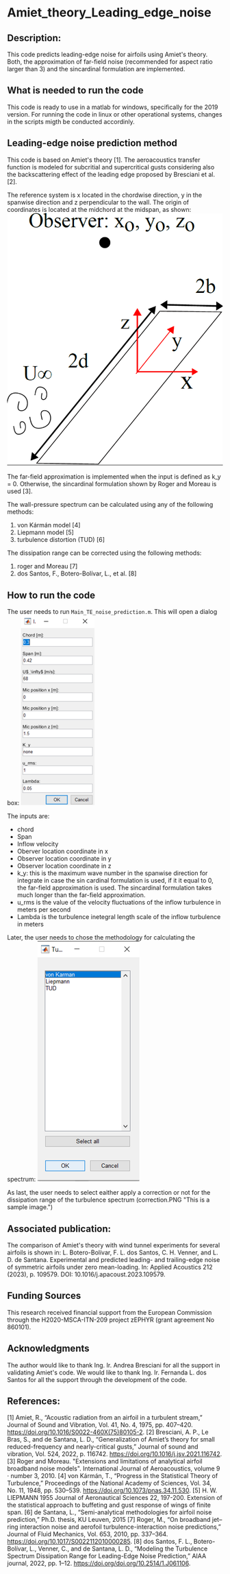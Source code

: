# Amiet_theory_Leading_edge_noise
## Description:

This code predicts leading-edge noise for airfoils using Amiet's theory. Both, the approximation of far-field noise (recommended for aspect ratio larger than 3) and the sincardinal formulation are implemented.

## What is needed to run the code

This code is ready to use in a matlab for windows, specifically for the 2019 version. For running the code in linux or other operational systems, changes in the scripts migth be conducted accordinly.

## Leading-edge noise prediction method
This code is based on Amiet's theory [1]. The aeroacoustics transfer function is modeled for subcritial and supercritical gusts considering also the backscattering effect of the leading edge proposed by Bresciani et al. [2]. 

The reference system is x located in the chordwise direction, y in the spanwise direction and z perpendicular to the wall. The origin of coordinates is located at the midchord at the midspan, as shown: 
![Inputs.](reference_system.PNG "This is a sample image.")

The far-field approximation is implemented when the input is defined as k_y = 0. Otherwise, the sincardinal formulation shown by Roger and Moreau is used [3]. 


The wall-pressure spectrum can be calculated using any of the following methods:
1. von Kármán model [4]
2. Liepmann model [5]
3. turbulence distortion (TUD) [6]

The dissipation range can be corrected using the following methods:
1. roger and Moreau [7]
2. dos Santos, F., Botero-Bolívar, L., et al. [8]

## How to run the code

The user needs to run ``Main_TE_noise_prediction.m``. This will open a dialog box:
![Inputs.](inputs.PNG "This is a sample image.")

The inputs are:
* chord
* Span
* Inflow velocity
* Oberver location coordinate in x
* Observer location coordinate in y
* Observer location coordinate in z
* k_y: this is the maximum wave number in the spanwise direction for integrate in case the sin cardinal formulation is used, if it it equal to 0, the far-field approximation is used. The sincardinal formulation takes much longer than the far-field approximation.
* u_rms is the value of the velocity fluctuations of the inflow turbulence in meters per second 
* Lambda is the turbulence inetegral length scale of the inflow turbulence in meters

Later, the user needs to chose the methodology for calculating the spectrum:
![Inputs.](phi_ww.PNG "This is a sample image.")

As last, the user needs to select eaither apply a correction or not for the dissipation range of the turbulence spectrum
(correction.PNG "This is a sample image.")

## Associated publication:

The comparison of Amiet's theory with wind tunnel experiments for several airfoils is shown in: L. Botero-Bolívar, F. L. dos Santos, C. H. Venner, and L. D. de Santana. Experimental and predicted leading- and trailing-edge noise of symmetric airfoils under zero mean-loading. In: Applied Acoustics 212 (2023), p. 109579. DOI: 10.1016/j.apacoust.2023.109579.

## Funding Sources
This research received financial support from the European Commission through the H2020-MSCA-ITN-209 project zEPHYR (grant agreement No 860101).

## Acknowledgments
The author would like to thank Ing. Ir. Andrea Bresciani for all the support in validating Amiet's code. We would like to thank Ing. Ir. Fernanda L. dos Santos for all the support through the development of the code.

## References:
[1] Amiet, R., “Acoustic radiation from an airfoil in a turbulent stream,” Journal of Sound and Vibration, Vol. 41, No. 4, 1975, pp. 407–420. https://doi.org/10.1016/S0022-460X(75)80105-2.
[2] Bresciani, A. P., Le Bras, S., and de Santana, L. D., “Generalization of Amiet’s theory for small reduced-frequency and nearly-critical gusts,” Journal of sound and vibration, Vol. 524, 2022, p. 116742. https://doi.org/10.1016/j.jsv.2021.116742.
[3] Roger and Moreau. "Extensions and limitations of analytical
airfoil broadband noise models". International Journal of Aeroacoustics, volume 9 · number 3, 2010.
[4] von Kármán, T., “Progress in the Statistical Theory of Turbulence,” Proceedings of the National Academy of Sciences, Vol. 34, No. 11, 1948, pp. 530–539. https://doi.org/10.1073/pnas.34.11.530.
[5] H. W. LIEPMANN 1955 Journal of Aeronautical Sciences 22, 197-200. Extension of the statistical approach to buffeting and gust response of wings of finite span.
[6] de Santana, L., “Semi-analytical methodologies for airfoil noise prediction,” Ph.D. thesis, KU Leuven, 2015
[7] Roger, M., “On broadband jet–ring interaction noise and aerofoil turbulence-interaction noise predictions,” Journal of Fluid Mechanics, Vol. 653, 2010, pp. 337–364. https://doi.org/10.1017/S0022112010000285.
[8] dos Santos, F. L., Botero-Bolívar, L., Venner, C., and de Santana, L. D., “Modeling the Turbulence Spectrum Dissipation Range for Leading-Edge Noise Prediction,” AIAA journal, 2022, pp. 1–12. https://doi.org/doi.org/10.2514/1.J061106.

